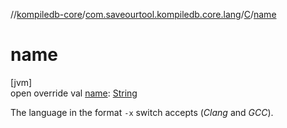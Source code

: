 //[kompiledb-core](../../../index.md)/[com.saveourtool.kompiledb.core.lang](../index.md)/[C](index.md)/[name](name.md)

# name

[jvm]\
open override val [name](name.md): [String](https://kotlinlang.org/api/latest/jvm/stdlib/kotlin/-string/index.html)

The language in the format `-x` switch accepts (*Clang* and *GCC*).
